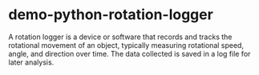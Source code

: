 # demo-python-rotation-logger
A rotation logger is a device or software that records and tracks the rotational movement of an object, typically measuring rotational speed, angle, and direction over time. The data collected is saved in a log file for later analysis.
